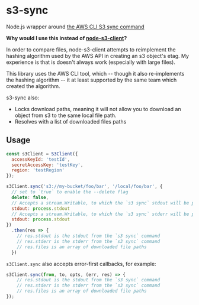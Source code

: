 s3-sync
=========
Node.js wrapper around [the AWS CLI S3 sync command](http://docs.aws.amazon.com/cli/latest/reference/s3/sync.html)

**Why would I use this instead of [node-s3-client](https://github.com/andrewrk/node-s3-client)?**

In order to compare files, node-s3-client attempts to reimplement the hashing algorithm used by the AWS API in creating an s3 object's etag. My experience is that is doesn't always work (especially with large files). 

This library uses the AWS CLI tool, which -- though it also re-implements the hashing algorithm -- it at least supported by the same team which created the algorithm. 

s3-sync also:
* Locks download paths, meaning it will not allow you to download an object from s3 to the same local file path.
* Resolves with a list of downloaded files paths

## Usage

```js
const s3Client = S3Client({
  accessKeyId: 'testId',
  secretAccessKey: 'testKey',
  region: 'testRegion'
});

s3Client.sync('s3://my-bucket/foo/bar', '/local/foo/bar', {
  // set to `true` to enable the --delete flag
  delete: false,
  // Accepts a stream.Writable, to which the `s3 sync` stdout will be piped
  stdout: process.stdout
  // Accepts a stream.Writable, to which the `s3 sync` stderr will be piped
  stdout: process.stdout
})
  .then(res => {
    // res.stdout is the stdout from the `s3 sync` command
    // res.stderr is the stderr from the `s3 sync` command
    // res.files is an array of downloaded file paths
  })
```

`s3Client.sync` also accepts error-first callbacks, for example:

```js
s3Client.sync(from, to, opts, (err, res) => {
    // res.stdout is the stdout from the `s3 sync` command
    // res.stderr is the stderr from the `s3 sync` command
    // res.files is an array of downloaded file paths
});
```
